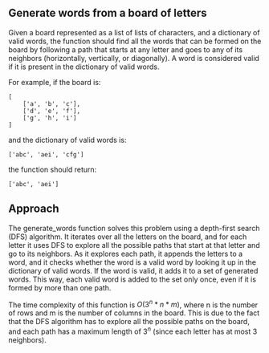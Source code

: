 ## Generate words from a board of letters

Given a board represented as a list of lists of characters, and a dictionary of valid words, the function should find all the words that can be formed on the board by following a path that starts at any letter and goes to any of its neighbors (horizontally, vertically, or diagonally). A word is considered valid if it is present in the dictionary of valid words.

For example, if the board is:

```
[
    ['a', 'b', 'c'],
    ['d', 'e', 'f'],
    ['g', 'h', 'i']
]
```

and the dictionary of valid words is:

```
['abc', 'aei', 'cfg']
```

the function should return:

```
['abc', 'aei']
```


## Approach

The generate_words function solves this problem using a depth-first search (DFS) algorithm. It iterates over all the letters on the board, and for each letter it uses DFS to explore all the possible paths that start at that letter and go to its neighbors. As it explores each path, it appends the letters to a word, and it checks whether the word is a valid word by looking it up in the dictionary of valid words. If the word is valid, it adds it to a set of generated words. This way, each valid word is added to the set only once, even if it is formed by more than one path.

The time complexity of this function is $O(3^n * n * m)$, where n is the number of rows and m is the number of columns in the board. This is due to the fact that the DFS algorithm has to explore all the possible paths on the board, and each path has a maximum length of $3^n$ (since each letter has at most 3 neighbors).

